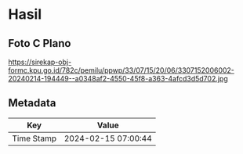 # Hasil

## Foto C Plano

https://sirekap-obj-formc.kpu.go.id/782c/pemilu/ppwp/33/07/15/20/06/3307152006002-20240214-194449--a0348af2-4550-45f8-a363-4afcd3d5d702.jpg


## Metadata

| Key        | Value               |
| ---------- | ------------------- |
| Time Stamp | 2024-02-15 07:00:44 |



